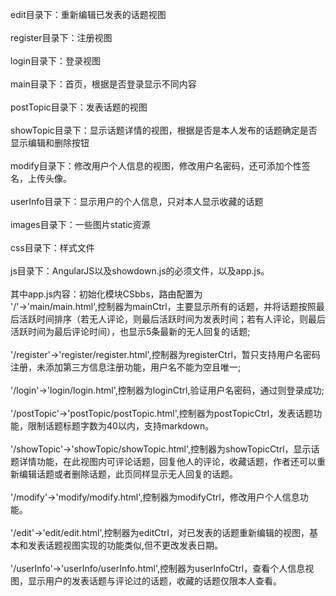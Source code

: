 edit目录下：重新编辑已发表的话题视图  
<br>
register目录下：注册视图  
<br>
login目录下：登录视图  
<br>
main目录下：首页，根据是否登录显示不同内容  
<br>
postTopic目录下：发表话题的视图  
<br>
showTopic目录下：显示话题详情的视图，根据是否是本人发布的话题确定是否显示编辑和删除按钮  
<br>
modify目录下：修改用户个人信息的视图，修改用户名密码，还可添加个性签名，上传头像。  
<br>
userInfo目录下：显示用户的个人信息，只对本人显示收藏的话题  
<br>
images目录下：一些图片static资源  
<br>
css目录下：样式文件  
<br>
js目录下：AngularJS以及showdown.js的必须文件，以及app.js。  
<br>
其中app.js内容：初始化模块CSbbs，路由配置为  
'/'->'main/main.html',控制器为mainCtrl，主要显示所有的话题，并将话题按照最后活跃时间排序（若无人评论，则最后活跃时间为发表时间；若有人评论，则最后活跃时间为最后评论时间），也显示5条最新的无人回复的话题;  
<br>
'/register'->'register/register.html',控制器为registerCtrl，暂只支持用户名密码注册，未添加第三方信息注册功能，用户名不能为空且唯一;  
<br>
'/login'->'login/login.html',控制器为loginCtrl,验证用户名密码，通过则登录成功;  
<br>
'/postTopic'->'postTopic/postTopic.html',控制器为postTopicCtrl，发表话题功能，限制话题标题字数为40以内，支持markdown。  
<br>
'/showTopic'->'showTopic/showTopic.html',控制器为showTopicCtrl，显示话题详情功能，在此视图内可评论话题，回复他人的评论，收藏话题，作者还可以重新编辑话题或者删除话题，此页同样显示无人回复的话题。  
<br>
'/modify'->'modify/modify.html',控制器为modifyCtrl，修改用户个人信息功能。  
<br>
'/edit'->'edit/edit.html',控制器为editCtrl，对已发表的话题重新编辑的视图，基本和发表话题视图实现的功能类似,但不更改发表日期。  
<br>
'/userInfo'->'userInfo/userInfo.html',控制器为userInfoCtrl，查看个人信息视图，显示用户的发表话题与评论过的话题，收藏的话题仅限本人查看。  
